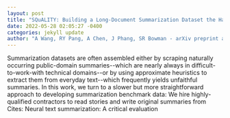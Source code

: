 ```yaml
--- 
layout: post 
title: "SQuALITY: Building a Long-Document Summarization Dataset the Hard Way" 
date: 2022-05-28 02:05:27 -0400 
categories: jekyll update 
author: "A Wang, RY Pang, A Chen, J Phang, SR Bowman - arXiv preprint arXiv:2205.11465, 2022" 
--- 
```

Summarization datasets are often assembled either by scraping naturally occurring public-domain summaries--which are nearly always in difficult-to-work-with technical domains--or by using approximate heuristics to extract them from everyday text--which frequently yields unfaithful summaries. In this work, we turn to a slower but more straightforward approach to developing summarization benchmark data: We hire highly-qualified contractors to read stories and write original summaries from Cites: Neural text summarization: A critical evaluation